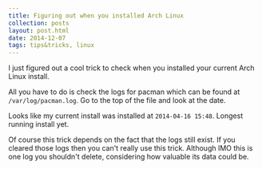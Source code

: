 ```yaml
---
title: Figuring out when you installed Arch Linux
collection: posts
layout: post.html
date: 2014-12-07
tags: tips&tricks, linux
---
```


I just figured out a cool trick to check when you installed your current Arch
Linux install.

All you have to do is check the logs for pacman which can be found at
`/var/log/pacman.log`.  Go to the top of the file and look at the date.

Looks like my current install was installed at `2014-04-16 15:48`.  Longest
running install yet.

Of course this trick depends on the fact that the logs still exist.  If you
cleared those logs then you can't really use this trick.  Although IMO this is
one log you shouldn't delete, considering how valuable its data could be.
